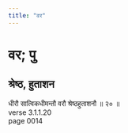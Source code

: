 ```yaml
---
title: "वर"
---
```


# वर; पु
## श्रेष्ठ, हुताशन
धीरौ सात्विकधीमन्तौ वरौ श्रेष्ठहुताशनौ ॥ २० ॥<br />verse 3.1.1.20<br />page 0014


